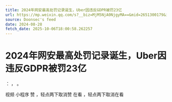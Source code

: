 ```yaml
---
title: 2024年网安最高处罚记录诞生，Uber因违反GDPR被罚23亿
url: https://mp.weixin.qq.com/s?__biz=MjM5NjA0NjgyMA==&mid=2651300179&idx=1&sn=14175bd8ca3d04eaa8115b6e29a5966d
source: Doonsec's feed
date: 2024-08-28
fetch_date: 2025-10-06T18:00:58.262257
---
```


# 2024年网安最高处罚记录诞生，Uber因违反GDPR被罚23亿

：
，
。

视频
小程序
赞
，轻点两下取消赞
在看
，轻点两下取消在看